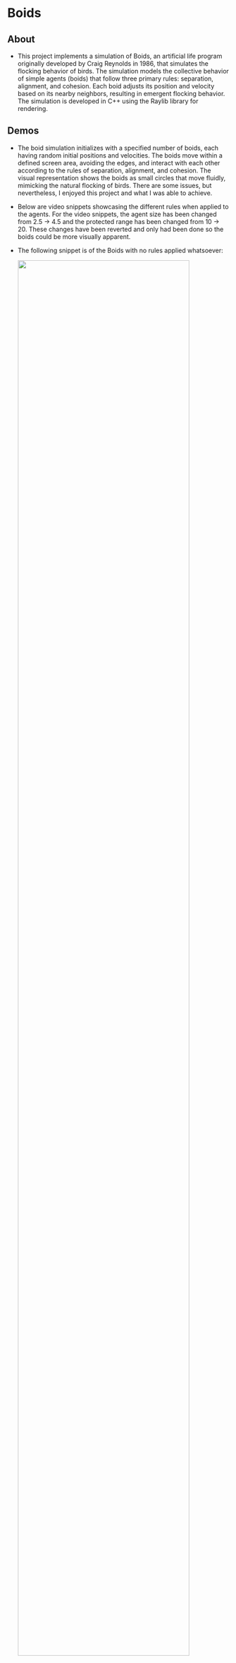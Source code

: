 # Boids

## About
- This project implements a simulation of Boids, an artificial life program originally developed by Craig Reynolds in 1986, that simulates the flocking behavior of birds. The simulation models the collective behavior of simple agents (boids) that follow three primary rules: separation, alignment, and cohesion. Each boid adjusts its position and velocity based on its nearby neighbors, resulting in emergent flocking behavior. The simulation is developed in C++ using the Raylib library for rendering.

## Demos
- The boid simulation initializes with a specified number of boids, each having random initial positions and velocities. The boids move within a defined screen area, avoiding the edges, and interact with each other according to the rules of separation, alignment, and cohesion. The visual representation shows the boids as small circles that move fluidly, mimicking the natural flocking of birds. There are some issues, but nevertheless, I enjoyed this project and what I was able to achieve.

- Below are video snippets showcasing the different rules when applied to the agents. For the video snippets, the agent size has been changed from 2.5 -> 4.5 and the protected range has been changed from 10 -> 20. These changes have been reverted and only had been done so the boids could be more visually apparent.

- The following snippet is of the Boids with no rules applied whatsoever:
  
  <img src="https://github.com/mjollnir03/Boids/assets/98365394/d263f626-32f2-411d-b1af-ebac33cd67bf" width="90%"/>
  
- This is when only Separation is applied:
  
  <img src="https://github.com/mjollnir03/Boids/assets/98365394/389821e1-551b-4eef-ace1-76aafcb1dba7" width="90%"/>
  
- This is when both Separation and Alignment are applied:
  
  <img src="https://github.com/mjollnir03/Boids/assets/98365394/a33d2387-ec42-4118-af1a-3525a3546525" width="90%"/>
  
- Lastly, this is with Separation, Alignment, and Cohesion all applied:
  
  <img src="https://github.com/mjollnir03/Boids/assets/98365394/8ad8994c-35fe-4232-ab80-e1aab08757cd" width="90%"/>
  
- Previous Version:
  
  - The video below was my first version of this Boid project. As you can see, it is a lot more rigid and unrealistic than the current version.
    
    <img src="https://github.com/mjollnir03/Boids/assets/98365394/7c01a83d-f3b2-44f7-b76f-0cce44ea0444" width="90%"/> 

## References
- Craig Reynolds' original paper on Boids: "Flocks, Herds, and Schools: A Distributed Behavioral Model" (1987)
- Raylib library for rendering: [Raylib](https://www.raylib.com/)
- V. Hunter Adams Boids-Algorithm Pseudocode: [Boids-algorithm](https://vanhunteradams.com/Pico/Animal_Movement/Boids-algorithm.html)

## Conclusion
- This Boids project has been an exciting journey into the world of artificial life and emergent behavior. Implementing the flocking behavior of birds through simple rules has provided valuable insights into how complex patterns can arise from basic interactions. While there are still improvements to be made, such as optimizing performance and addressing edge cases, the current version effectively demonstrates the core principles of separation, alignment, and cohesion.

- Future enhancements would primarily focus on improving the efficiency of the algorithm that detects boids within their visual range. I explored different methods, and the most effective approaches appear to be multithreading or implementing the algorithm as a shader on the graphics card. Both methods would achieve the same outcome.

- Overall, this project has been both educational and enjoyable. I look forward to continuing to refine and expand on this work, and I encourage others to explore the fascinating world of Boids.

### Executable Directory (Windows Only)

For those interested in running the simulation on a Windows system, please follow these steps:

1. **Download and Extract**:
    - Download the official release file: [Boids.zip](https://github.com/mjollnir03/Boids/releases/tag/Latest)
    - Extract the contents into a separate folder.

2. **Running the Application**:
    - Navigate to the extracted folder.
    - Run `BoidProjectVS.exe` by either:
        - Double-clicking on the file.
        - Using the terminal: `./BoidProjectVS.exe`.

### Alternative: Using an IDE

If you prefer to use an IDE, you can clone the repository and set it up with Visual Studio:

1. **Clone the Repository**:
    ```sh
    git clone <repository-url>
    ```

2. **Install raylib with Vcpkg**:
    - Follow the instructions [here](https://github.com/microsoft/vcpkg) to install Vcpkg.
    - Install raylib using Vcpkg:
      ```sh
      vcpkg install raylib
      ```

3. **Open the Project**:
    - Open the project in Visual Studio.
    - Ensure that the raylib package is correctly referenced in your project settings.

By following these steps, you can either run the executable directly or set up the project in an IDE for further development and customization.

